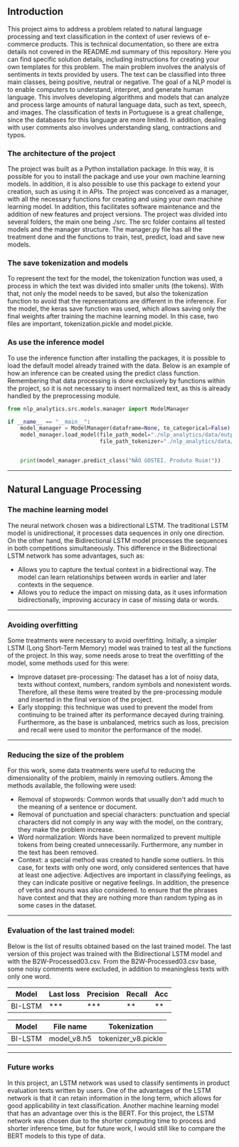 ## Introduction 

This project aims to address a problem related to natural language processing and text classification in the context of user reviews of e-commerce products. This is technical documentation, so there are extra details not covered in the README.md summary of this repository. Here you can find specific solution details, including instructions for creating your own templates for this problem. The main problem involves the analysis of sentiments in texts provided by users. The text can be classified into three main classes, being positive, neutral or negative. The goal of a NLP model is to enable computers to understand, interpret, and generate human language. This involves developing algorithms and models that can analyze and process large amounts of natural language data, such as text, speech, and images. The classification of texts in Portuguese is a great challenge, since the databases for this language are more limited. In addition, dealing with user comments also involves understanding slang, contractions and typos.

### The architecture of the project

The project was built as a Python installation package. In this way, it is possible for you to install the package and use your own machine learning models. In addition, it is also possible to use this package to extend your creation, such as using it in APIs. The project was conceived as a manager, with all the necessary functions for creating and using your own machine learning model. In addition, this facilitates software maintenance and the addition of new features and project versions. The project was divided into several folders, the main one being ./src. The src folder contains all tested models and the manager structure. The manager.py file has all the treatment done and the functions to train, test, predict, load and save new models.

### The save tokenization and models

To represent the text for the model, the tokenization function was used, a process in which the text was divided into smaller units (the tokens). With that, not only the model needs to be saved, but also the tokenization function to avoid that the representations are different in the inference. For the model, the keras save function was used, which allows saving only the final weights after training the machine learning model. In this case, two files are important, tokenization.pickle and model.pickle.

### As use the inference model

To use the inference function after installing the packages, it is possible to load the default model already trained with the data. Below is an example of how an inference can be created using the predict class function. Remembering that data processing is done exclusively by functions within the project, so it is not necessary to insert normalized text, as this is already handled by the preprocessing module.

```python
from nlp_analytics.src.models.manager import ModelManager

if __name__ == "__main__":
    model_manager = ModelManager(dataframe=None, to_categorical=False)
    model_manager.load_model(file_path_model="./nlp_analytics/data/output/model_v7.h5",
                             file_path_tokenizer="./nlp_analytics/data/output/tokenizer_v7.pickle")


    print(model_manager.predict_class("NÃO GOSTEI. Produto Ruim!"))
```

---
## Natural Language Processing

### The machine learning model

The neural network chosen was a bidirectional LSTM. The traditional LSTM model is unidirectional, it processes data sequences in only one direction. On the other hand, the Bidirectional LSTM model processes the sequences in both competitions simultaneously. This difference in the Bidirectional LSTM network has some advantages, such as:
- Allows you to capture the textual context in a bidirectional way. The model can learn relationships between words in earlier and later contexts in the sequence.
- Allows you to reduce the impact on missing data, as it uses information bidirectionally, improving accuracy in case of missing data or words.

---
### Avoiding overfitting

Some treatments were necessary to avoid overfitting. Initially, a simpler LSTM (Long Short-Term Memory) model was trained to test all the functions of the project. In this way, some needs arose to treat the overfitting of the model, some methods used for this were:
- Improve dataset pre-processing: The dataset has a lot of noisy data, texts without context, numbers, random symbols and nonexistent words. Therefore, all these items were treated by the pre-processing module and inserted in the final version of the project.
- Early stopping: this technique was used to prevent the model from continuing to be trained after its performance decayed during training. Furthermore, as the base is unbalanced, metrics such as loss, precision and recall were used to monitor the performance of the model.

---
### Reducing the size of the problem

For this work, some data treatments were useful to reducing the dimensionality of the problem, mainly
in removing outliers. Among the methods available, the following were used:

- Removal of stopwords: Common words that usually don't add much to the meaning of a sentence or document.
- Removal of punctuation and special characters: punctuation and special characters did not comply in any way with the model, on the contrary, they make the problem increase.
- Word normalization: Words have been normalized to prevent multiple tokens from being created unnecessarily. Furthermore,
any number in the text has been removed.
- Context: a special method was created to handle some outliers. In this case, for texts with only one word, only
considered sentences that have at least one adjective. Adjectives are important in classifying feelings, as they can indicate positive or negative feelings. In addition, the presence of verbs and nouns was also considered.
to ensure that the phrases have context and that they are nothing more than random typing as in some cases in the dataset.

---

### Evaluation of the last trained model:
Below is the list of results obtained based on the last trained model. The last version of this project was trained with the Bidirectional LSTM model and with the B2W-Processed03.csv. From the B2W-Processed03.csv base, some noisy comments were excluded, in addition to meaningless texts with only one word.

| Model        | Last loss | Precision | Recall | Acc |
|--------------|-----------|-----------|--------|-----|
| BI-LSTM      | ***       |   ***     |  **    | **  |

| Model        | File name   | Tokenization        | 
|--------------|-------------|---------------------|
| BI-LSTM      | model_v8.h5 | tokenizer_v8.pickle |  

---
### Future works

In this project, an LSTM network was used to classify sentiments in product evaluation texts written by users. One of the advantages of the LSTM network is that it can retain information in the long term, which allows for good applicability in text classification. Another machine learning model that has an advantage over this is the BERT. For this project, the LSTM network was chosen due to the shorter computing time to process and shorter inference time, but for future work, I would still like to compare the BERT models to this type of data.

